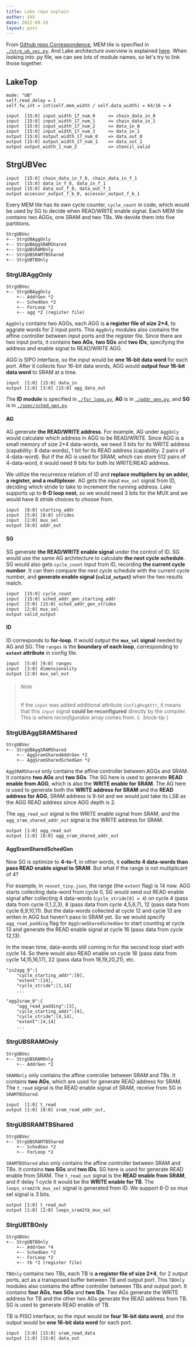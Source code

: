 ```yaml
---
title: Lake repo explain
author: XXX
date: 2022-09-28
layout: post
---
```


From [Github repo Correspondence](05_repo_correspondence.md), MEM tile is specified in [`./strg_ub_vec.py`](https://github.com/StanfordAHA/lake/blob/f7f2b501e91ac4764e0f94a9247079adf0eb3d99/lake/modules/strg_ub_vec.py). And Lake architecture overview is explained [here](04_Lake.md). When looking into .py file, we can see lots of module names, so let's try to link those together. 

## LakeTop

    mode: "UB"
    self.read_delay = 1 
    self.fw_int = int(self.mem_width / self.data_width) = 64/16 = 4

    input  [15:0] input_width_17_num_0     <= chain_data_in_0
    input  [15:0] input_width_17_num_1     <= chain_data_in_1
    input  [15:0] input_width_17_num_2     <= data_in_0
    input  [15:0] input_width_17_num_3     <= data_in_1
    output [15:0] output_width_17_num_0    => data_out_0
    output [15:0] output_width_17_num_1    => data_out_1
    output output_width_1_num_2            => stencil_valid


## StrgUBVec

    
    input  [15:0] chain_data_in_f_0, chain_data_in_f_1
    input  [15:0] data_in_f_0, data_in_f_1
    output [15:0] data_out_f_0, data_out_f_1
    output accessor_output_f_b_0, accessor_output_f_b_1

    

Every MEM tile has its own cycle counter, `cycle_count` in code, which would be used by SG to decide when READ/WRITE enable signal.
Each MEM tile contains two AGGs, one SRAM and two TBs. We devide them into five partitions. 

    StrgUBVec
    +-- StrgUBAggOnly
    +-- StrgUBAggSRAMShared
    +-- StrgUBSRAMOnly
    +-- StrgUBSRAMTBShared
    +-- StrgUBTBOnly


### StrgUBAggOnly

    StrgUBVec
    +-- StrgUBAggOnly
        +-- AddrGen *2
        +-- SchedGen *2 
        +-- ForLoop *2
        +-- agg *2 (register file) 

`AggOnly` contains two AGGs, each AGG is **a register file of size 2*4**, to aggrate words for 2 input ports. This `AggOnly` modules also contains the affine controller between input ports and the register file. Since there are two input ports, it contains **two AGs**, **two SGs** and **two IDs**, specifying the address and enable signal to READ/WRITE AGG. 

AGG is SIPO interface, so the input would be **one 16-bit data word** for each port. After it collects four 16-bit data words, AGG would **output four 16-bit data word** to SRAM at a time. 

    input  [1:0] [15:0] data_in
    output [1:0] [3:0] [15:0] agg_data_out


The **ID module** is specified in [`./for_loop.py`](https://github.com/StanfordAHA/lake/blob/f7f2b501e91ac4764e0f94a9247079adf0eb3d99/lake/modules/for_loop.py), **AG** is in [`./addr_gen.py`](https://github.com/StanfordAHA/lake/blob/f7f2b501e91ac4764e0f94a9247079adf0eb3d99/lake/modules/addr_gen.py), and **SG** is in [`./spec/sched_gen.py`](https://github.com/StanfordAHA/lake/blob/f7f2b501e91ac4764e0f94a9247079adf0eb3d99/lake/modules/spec/sched_gen.py).


#### AG
AG generate **the READ/WRITE address**. For example, AG under `AggOnly` would calculate which address in AGG to be READ/WRITE. Since AGG is a small memory of size 2*4 data-words, we need 3 bits for its WRITE address (capability: 8 data-words), 1 bit for its READ address (capability: 2 pairs of 4-data-word). But if the AG is used for SRAM, which can store 512 pairs of 4-data-word, it would need 9 bits for both its WRITE/READ address. 

We utilize the recurrence relation of ID and **replace multipliers by an adder, a register, and a multiplexer**. AG gets the input `mux_sel` signal from ID, deciding which stride to take to increment the running address. Lake supports up to **6-D loop nest**, so we would need 3 bits for the MUX and we would have 6 stride choices to choose from.

    input  [8:0] starting_addr 
    input  [5:0] [8:0] strides
    input  [2:0] mux_sel
    output [8:0] addr_out


#### SG
SG generate **the READ/WRITE enable signal** under the control of ID. SG would use the same AG architecture to calculate **the next cycle schedule**. SG would also gets `cycle_count` input from ID, recording **the current cycle number**. It can then compare the next cycle schedule with the current cycle number, and **generate enable signal (`valid_output`)** when the two results match.  

    input  [15:0] cycle_count
    input  [15:0] sched_addr_gen_starting_addr
    input  [5:0] [15:0] sched_addr_gen_strides
    input  [2:0] mux_sel
    output valid_output


#### ID
ID corresponds to **for-loop**. It would output the **`mux_sel` signal** needed by AG and SG. The `ranges` is the **boundary of each loop**, corresponding to **`extent` attribute** in config file. 

    input  [5:0] [9:0] ranges
    input  [3:0] dimensionality
    output [2:0] mux_sel_out


> ###### Note
> 
> If the `input` was added additional attribute `ConfigRegAttr`, it means that this `input` signal **could be reconfigured** directly by the compiler. This is where *reconfigurable* array comes from.
{: .block-tip }


### StrgUBAggSRAMShared

    StrgUBVec
    +-- StrgUBAggSRAMShared
        +-- AggSramSharedAddrGen *2
        +-- AggSramSharedSchedGen *2

`AggSRAMShared` only contains the affine controller between AGGs and SRAM. It contains **two AGs** and **two SGs**. The SG here is used to generate **READ enable from AGG**, which is also the **WRITE enable for SRAM**. The AG here is used to generate both the **WRITE address for SRAM** and the **READ address for AGG**, SRAM address is 9-bit and we would just take its LSB as the AGG READ address since AGG depth is 2. 

The `agg_read_out` signal is the WRITE enable signal from SRAM, and the `agg_sram_shared_addr_out` signal is the WRITE address for SRAM. 

    output [1:0] agg_read_out
    output [1:0] [8:0] agg_sram_shared_addr_out


#### AggSramSharedSchedGen
Now SG is optimize to **4-to-1**, in other words, it **collects 4 data-words than pass READ enable signal to SRAM**. But what if the range is not multiplicant of 4? 

For example, in `resnet_tiny.json`, the range (the `extent` flag) is 14 now. AGG starts collecting data-word from cycle 0, SG would send out READ enable signal after collecting 4 data-words (`cycle_stride[0] = 4`) on cycle 4 (pass data from cycle 0,1,2,3), 8 (pass data from cycle 4,5,6,7), 12 (pass data from cycle 8,9,10,11). But the data-words collected at cycle 12 and cycle 13 are writen in AGG but haven't pass to SRAM yet. So we would specify `agg_read_padding` flag for `AggSramSharedSchedGen` to start counting at cycle 13 and generate the READ enable signal at cycle 16 (pass data from cycle 12,13). 

In the mean time, data-words still coming in for the second loop start with cycle 14. So there would also READ enable on cycle 18 (pass data from cycle 14,15,16,17), 22 (pass data from 18,19,20,21), etc. 
    
    "in2agg_0":{
        "cycle_starting_addr":[0],
        "extent":[14],
        "cycle_stride":[1,14]
        ...

    "agg2sram_0":{
        "agg_read_padding":[3],
        "cycle_starting_addr":[4],
        "cycle_stride":[4,14],
        "extent":[4,14]
        ...


### StrgUBSRAMOnly

    StrgUBVec
    +-- StrgUBSRAMOnly
        +-- AddrGen *2

`SRAMOnly` only contains the affine controller between SRAM and TBs. It contains **two AGs**, which are used for generate READ address for SRAM. The `t_read` signal is the READ enable signal of SRAM, receive from SG in `SRAMTBShared`.

    input  [1:0] t_read
    output [1:0] [8:0] sram_read_addr_out,


### StrgUBSRAMTBShared

    StrgUBVec
    +-- StrgUBSRAMTBShared
        +-- SchedGen *2 
        +-- ForLoop *2

`SRAMTBShared` also only contains the affine controller between SRAM and TBs. It contains **two SGs** and **two IDs**. SG here is used for generate READ enable from SRAM. The `t_read_out` signal is the **READ enable from SRAM**, and if delay 1 cycle it would be the **WRITE enable for TB**. The `loops_sram2tb_mux_sel` signal is generated from ID. We support 6-D so mux sel signal is 3 bits.

    output [1:0] t_read_out
    output [1:0] [2:0] loops_sram2tb_mux_sel


### StrgUBTBOnly

    StrgUBVec
    +-- StrgUBTBOnly
        +-- AddrGen *4
        +-- SchedGen *2 
        +-- ForLoop *2
        +-- tb *2 (register file) 

`TBOnly` contains two TBs, each TB is  **a register file of size 2*4**, for 2 output ports, act as a transposed buffer between TB and output port. This `TBOnly` modules also contains the affine controller between TBs and output port. It contains **four AGs**, **two SGs** and **two IDs**. Two AGs generate the WRITE address for TB and the other two AGs generate the READ address from TB. SG is used to generate READ enable of TB. 

TB is PISO interface, so the input would be **four 16-bit data word**, and the output would be **one 16-bit data word** for each port. 

    input  [3:0] [15:0] sram_read_data
    output [1:0] [15:0] data_out
